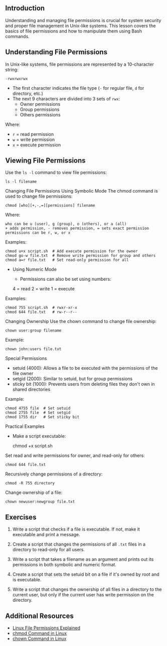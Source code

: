 ## Introduction

Understanding and managing file permissions is crucial for system security and proper file management in Unix-like systems. This lesson covers the basics of file permissions and how to manipulate them using Bash commands.

## Understanding File Permissions

In Unix-like systems, file permissions are represented by a 10-character string:

    -rwxrwxrwx


- The first character indicates the file type (`-` for regular file, `d` for directory, etc.)
- The next 9 characters are divided into 3 sets of `rwx`:
    - Owner permissions
    - Group permissions
    - Others permissions

Where:
- `r` = read permission
- `w` = write permission
- `x` = execute permission

## Viewing File Permissions

Use the `ls -l` command to view file permissions:


    ls -l filename

Changing File Permissions
Using Symbolic Mode
The chmod command is used to change file permissions:


    chmod [who][+,-,=][permissions] filename

Where:

    who can be u (user), g (group), o (others), or a (all)
    + adds permission, - removes permission, = sets exact permission
    permissions can be r, w, or x

Examples:


    chmod u+x script.sh  # Add execute permission for the owner
    chmod go-w file.txt  # Remove write permission for group and others
    chmod a=r file.txt   # Set read-only permission for all

- Using Numeric Mode
    - Permissions can also be set using numbers:


    4 = read
    2 = write
    1 = execute

Examples:


    chmod 755 script.sh  # rwxr-xr-x
    chmod 644 file.txt   # rw-r--r--

Changing Ownership
Use the chown command to change file ownership:


    chown user:group filename

Example:


    chown john:users file.txt

Special Permissions

- setuid (4000): Allows a file to be executed with the permissions of the file owner
- setgid (2000): Similar to setuid, but for group permissions
- sticky bit (1000): Prevents users from deleting files they don't own in shared directories

Example:


    chmod 4755 file  # Set setuid
    chmod 2755 file  # Set setgid
    chmod 1755 dir   # Set sticky bit

Practical Examples

- Make a script executable:


    chmod +x script.sh

Set read and write permissions for owner, and read-only for others:

    chmod 644 file.txt

Recursively change permissions of a directory:

    chmod -R 755 directory

Change ownership of a file:

    chown newuser:newgroup file.txt

## Exercises

1. Write a script that checks if a file is executable. If not, make it executable and print a message.

2. Create a script that changes the permissions of all `.txt` files in a directory to read-only for all users.

3. Write a script that takes a filename as an argument and prints out its permissions in both symbolic and numeric format.

4. Create a script that sets the setuid bit on a file if it's owned by root and is executable.

5. Write a script that changes the ownership of all files in a directory to the current user, but only if the current user has write permission on the directory.

## Additional Resources

- [Linux File Permissions Explained](https://www.linux.com/training-tutorials/understanding-linux-file-permissions/)
- [chmod Command in Linux](https://linuxize.com/post/chmod-command-in-linux/)
- [chown Command in Linux](https://linuxize.com/post/linux-chown-command/)
